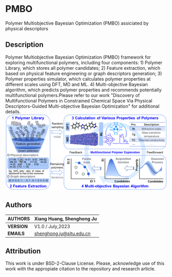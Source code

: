 # PMBO
Polymer Multiobjective Bayesian Optimization (PMBO) assiciated by physical descriptors
## Description
Polymer Multiobjective Bayesian Optimization (PMBO)  framework for exploring multifunctional polymers, including four components: 1) Polymer Library, which stores all polymer candidates; 2) Feature extraction, which based on physical feature engineering or graph descriptors generation; 3) Polymer properties simulator, which calculates polymer properties at different scales using DFT, MD and ML. 4) Multi-objective Bayesian algorithm, which predicts polymer properties and recommends potentially multifunctional polymers.Please refer to our work "Discovery of Multifunctional Polymers in Constrained Chemical Space Via Physical Descriptors-Guided Multi-objective Bayesian Optimization" for additional details.
![Framework](https://github.com/SJTU-MI/PMBO/blob/main/Framework.png)
## Authors

| **AUTHORS** |Xiang Huang, Shenghong Ju            |
|-------------|--------------------------------------------------|
| **VERSION** | V1.0 / July,2023                               |
| **EMAILS**  | shenghong.ju@sjtu.edu.cn                         |

## Attribution
This work is under BSD-2-Clause License. Please, acknowledge use of this work with the appropiate citation to the repository and research article.
